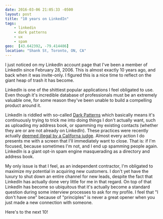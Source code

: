 ```yaml
---
date: 2016-03-06 21:05:33 -0500
layout: post
title: "10 years on LinkedIn"
tags:
    - linkedin
    - dark patterns
    - ux
    - spam
geo:  [43.642392, -79.414486]
location: "Shank St, Toronto, ON, CA"
---
```


I just noticed on my LinkedIn account page that I've been a member of LinkedIn
since February 28, 2006. This is almost exactly 10 years ago, and back when it
was invite-only. I figured this is a nice time to reflect on the giant heap of
trash it has become.

LinkedIn is one of the shittiest popular applications I feel obligated to use.
Even though it's incredible database of professionals must be an extremely
valuable one, for some reason they've been unable to build a compelling product
around it.

LinkedIn is riddled with so-called [Dark Patterns][1] which basically means it's
continuously trying to trick me into doing things I don't actually want, such
as uploading my address book, or spamming my existing contacts (whether they
are or are not already on LinkedIn). These practices were recently actually
[deemed illegal by a Californa judge][2]. Almost every action I do presents me
with a screen that I'll immediately want to close. That is: if I'm focused,
because sometimes I'm not, and I end up spamming people again. LinkedIn is a giant
opt-in spam engine masquerading as a directory and address book.

My only issue is that I feel, as an independent contractor, I'm obligated to
maximize my potential in acquiring new customers. I don't yet have the luxury to
shut down an entire channel for new leads, despite the fact that LinkedIn has
actually done very little for me in that regard. On top of that LinkedIn has
become so ubiquitous that it's actually become a standard question during some
interview processes to ask for my profile. I feel that "I don't have one"
because of "principles" is never a great opener when you just made a new
connection with someone.

Here's to the next 10!

[1]: https://medium.com/@danrschlosser/linkedin-dark-patterns-3ae726fe1462
[2]: http://www.fastcodesign.com/3051906/fast-feed/after-lawsuit-settlement-linkedins-dishonest-design-is-now-a-13-million-problem
